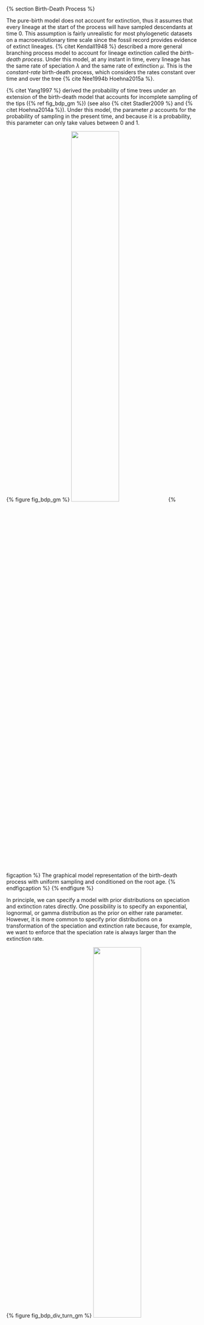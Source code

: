 {% section Birth-Death Process %}

The pure-birth model does not account for extinction, thus it assumes
that every lineage at the start of the process will have sampled
descendants at time 0. This assumption is fairly unrealistic for most
phylogenetic datasets on a macroevolutionary time scale since the fossil
record provides evidence of extinct lineages. {% citet Kendall1948 %} described a
more general branching process model to account for lineage extinction
called the *birth-death process*. Under this model, at any instant in
time, every lineage has the same rate of speciation $\lambda$ and the
same rate of extinction $\mu$. This is the *constant-rate* birth-death
process, which considers the rates constant over time and over the tree
{% cite Nee1994b Hoehna2015a %}.

{% citet Yang1997 %} derived the probability of time trees under an extension of
the birth-death model that accounts for incomplete sampling of the tips
({% ref fig_bdp_gm %}) (see also {% citet Stadler2009 %} and {% citet Hoehna2014a %}). Under
this model, the parameter $\rho$ accounts for the probability of
sampling in the present time, and because it is a probability, this
parameter can only take values between 0 and 1.

{% figure fig_bdp_gm %}
<img src="figures/simple_BD_gm_root.png" height="50%" width="50%" /> 
{% figcaption %} 
The graphical model representation of the birth-death process with uniform sampling and
conditioned on the root age.
{% endfigcaption %}
{% endfigure %}

In principle, we can specify a model with prior distributions on
speciation and extinction rates directly. One possibility is to specify
an exponential, lognormal, or gamma distribution as the prior on either
rate parameter. However, it is more common to specify prior
distributions on a transformation of the speciation and extinction rate
because, for example, we want to enforce that the speciation rate is
always larger than the extinction rate.

{% figure fig_bdp_div_turn_gm %}
<img src="figures/cBDR_gm.png" height="50%" width="50%" /> 
{% figcaption %} 
The graphical model representation of the birth-death process 
with uniform sampling parameterized using the diversification and turnover.
{% endfigcaption %}
{% endfigure %}

In the following subsections we will only provide the key command that
are different for the constant-rate birth-death process. All other
commands will be the same as in the previous exercise. You should copy
the `mcmc_Yule.Rev` script and modify it accordingly. Don't forget to
rename the filenames of the monitors to avoid overwriting of your
previous results!

{% subsection Diversification and turnover %}

We have some good prior information about the magnitude of the
diversification. The diversification rate represent the rate at which
the species diversity increases. Thus, we just use the same prior for
the diversification rate as we used before for the birth rate.
```
diversification_mean <- ln( ln(367.0/2.0) / T.rootAge() )
diversification_sd <- 0.587405
diversification ~ dnLognormal(mean=diversification_mean,sd=diversification_sd)
moves[mvi++] = mvScale(diversification,lambda=1.0,tune=true,weight=3.0)
```
Unfortunately, we have less prior information about the turnover rate.
The turnover rate is the rate at which one species is replaced by
another species due to a birth plus death event. Hence, the turnover
rate represent the longevity of a species. For simplicity we use the
same prior on the turnover rate but with two orders of magnitude prior
uncertainty.
```
turnover_mean <- ln( ln(367.0/2.0) / T.rootAge() )
turnover_sd <- 0.587405*2
turnover ~ dnLognormal(mean=turnover_mean,sd=turnover_sd)
moves[mvi++] = mvScale(turnover,lambda=1.0,tune=true,weight=3.0)
```

{% subsection Birth rate and death rate %}

The birth and death rates are both deterministic nodes. We compute them
by simple parameter transformation. Note that the death rate is in fact
equal to the turnover rate.
```
birth_rate := diversification + turnover
death_rate := turnover
```
All other parameters, such as the sampling probability and the root age
are kept the same as in the analysis above.

{% subsection The time tree %}

Initialize the stochastic node representing the time tree. The main
difference now is that we provide a stochastic parameter for the
extinction rate $\mu$.
```
timetree ~ dnBDP(lambda=birth_rate, mu=death_rate, rho=rho, rootAge=root_time, samplingStrategy="uniform", condition="survival", taxa=taxa)
```


&#8680; The `Rev` file for performing this analysis: `mcmc_BD.Rev`